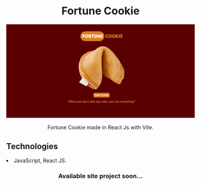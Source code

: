 <h1 align="center">Fortune Cookie</h1>
<img src="./img/Fortune-Cookie.png" />
<p align="center">Fortune Cookie made in React Js with Vite.</p>

<h2>Technologies</h2>
<li>JavaScript, React JS.</li>

<h3 align="center">Available site project soon...</h3>


